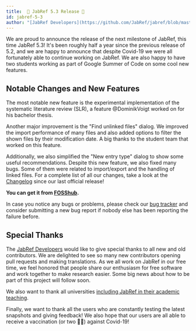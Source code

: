 ```yaml
---
title:  💉 JabRef 5.3 Release 💉
id: jabref-5-3
author: "[JabRef Developers](https://github.com/JabRef/jabref/blob/master/DEVELOPERS)"
---
```


We are proud to announce the release of the next milestone of JabRef, this time JabRef 5.3!
It's been roughly half a year since the previous release of 5.2, and we are happy to announce that despite Covid-19 we were all fortunately able to continue working on JabRef.
We are also happy to have two students working as part of Google Summer of Code on some cool new features.

## Notable Changes and New Features

The most notable new feature is the experimental implementation of the systematic literature review (SLR), a feature @DominikVoigt worked on for his bachelor thesis.

Another major improvement is the "Find unlinked files" dialog. We improved the import performance of many files and also added options to filter the shown files by their modification date. A big thanks to the student team that worked on this feature.

Additionally, we also simplified the "New entry type" dialog to show some useful recommendations.
Despite this new feature, we also fixed many bugs. Some of them were related to import/export and the handling of linked files.
For a complete list of all our changes, take a look at the [Changelog](https://github.com/JabRef/jabref/blob/master/CHANGELOG.md) since our last official release!

**You can get it from [FOSShub](https://www.fosshub.com/JabRef.html).**

In case you notice any bugs or problems, please check our  [bug tracker](https://github.com/JabRef/jabref/issues) and consider submitting a new bug report if nobody else has been reporting the failure before.

## Special Thanks

The [JabRef Developers](https://github.com/JabRef/jabref/blob/master/DEVELOPERS) would like to give special thanks to all new and old contributors. We are delighted to see so many new contributors opening pull requests and making translations. As we all work on JabRef in our free time, we feel honored that people share our enthusiasm for free software and work together to make research easier. Some big news about how to be part of this project will follow soon.

We also want to thank all universities [including JabRef in their academic teaching](https://devdocs.jabref.org/teaching).

Finally, we want to thank all the users who are constantly testing the latest snapshots and giving feedback!
We also hope that our users are all able to receive a vaccination (or two 💉💉) against Covid-19!
